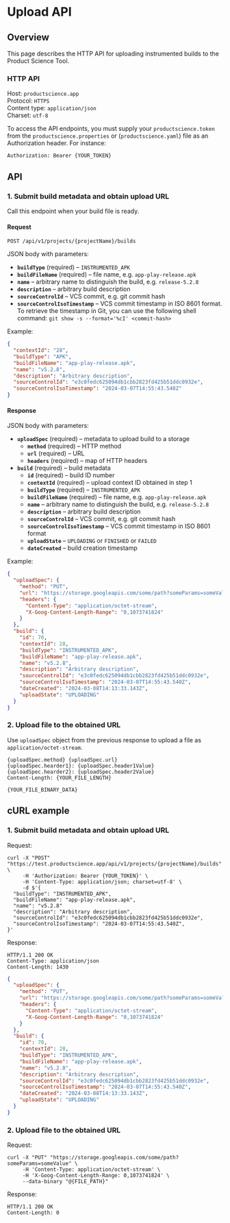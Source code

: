 # Upload API

## Overview

This page describes the HTTP API for uploading instrumented builds to the Product Science Tool.

### HTTP API

Host:         `productscience.app`  
Protocol:     `HTTPS`  
Content type: `application/json`  
Charset:      `utf-8`

To access the API endpoints, you must supply your `productscience.token` from the `productscience.properties` or (`productscience.yaml`) file as an Authorization header. For instance: 

```
Authorization: Bearer {YOUR_TOKEN}
```

## API

### 1. Submit build metadata and obtain upload URL

Call this endpoint when your build file is ready.

#### Request


```
POST /api/v1/projects/{projectName}/builds
```

JSON body with parameters:

- **`buildType`** (required) – `INSTRUMENTED_APK`  
- **`buildFileName`** (required) – file name, e.g. `app-play-release.apk` 
- **`name`** – arbitrary name to distinguish the build, e.g. `release-5.2.8`
- **`description`** – arbitrary build description
- **`sourceControlId`** – VCS commit, e.g. git commit hash
- **`sourceControlIsoTimestamp`** – VCS commit timestamp in ISO 8601 format. To retrieve the timestamp in Git, you can use the following shell command: `git show -s --format='%cI' <commit-hash>`

Example:

```json
{
  "contextId": "28",
  "buildType": "APK",
  "buildFileName": "app-play-release.apk",
  "name": "v5.2.8",
  "description": "Arbitrary description",
  "sourceControlId": "e3c0fedc625094db1cbb2823fd425b51ddc0932e",
  "sourceControlIsoTimestamp": "2024-03-07T14:55:43.540Z"
}
```

#### Response

JSON body with parameters:

- **`uploadSpec`** (required) – metadata to upload build to a storage
    * **`method`** (required) – HTTP method
    * **`url`** (required) – URL
    * **`headers`** (required) – map of HTTP headers
- **`build`** (required) – build metadata
    * **`id`** (required) – build ID number
    * **`contextId`** (required) – upload context ID obtained in step 1
    * **`buildType`** (required) – `INSTRUMENTED_APK`
    * **`buildFileName`** (required) – file name, e.g. `app-play-release.apk`
    * **`name`** – arbitrary name to distinguish the build, e.g. `release-5.2.8`
    * **`description`** – arbitrary build description
    * **`sourceControlId`** – VCS commit, e.g. git commit hash
    * **`sourceControlIsoTimestamp`** – VCS commit timestamp in ISO 8601 format
    * **`uploadState`** – `UPLOADING` or `FINISHED` or `FAILED`
    * **`dateCreated`** – build creation timestamp 

Example:

```json
{
  "uploadSpec": {
    "method": "PUT",
    "url": "https://storage.googleapis.com/some/path?someParams=someValue",
    "headers": {
      "Content-Type": "application/octet-stream",
      "X-Goog-Content-Length-Range": "0,1073741824"
    }
  },
  "build": {
    "id": 70,
    "contextId": 28,
    "buildType": "INSTRUMENTED_APK",
    "buildFileName": "app-play-release.apk",
    "name": "v5.2.8",
    "description": "Arbitrary description",
    "sourceControlId": "e3c0fedc625094db1cbb2823fd425b51ddc0932e",
    "sourceControlIsoTimestamp": "2024-03-07T14:55:43.540Z",
    "dateCreated": "2024-03-08T14:13:33.143Z",
    "uploadState": "UPLOADING"
  }
}
```

### 2. Upload file to the obtained URL

Use `uploadSpec` object from the previous response to upload a file as `application/octet-stream`.

```
{uploadSpec.method} {uploadSpec.url}
{uploadSpec.hearder1}: {uploadSpec.header1Value}
{uploadSpec.hearder2}: {uploadSpec.header2Value}
Content-Length: {YOUR_FILE_LENGTH}

{YOUR_FILE_BINARY_DATA}
```

## cURL example

### 1. Submit build metadata and obtain upload URL 

Request: 

```shell
curl -X "POST" "https://test.productscience.app/api/v1/projects/{projectName}/builds" \
     -H 'Authorization: Bearer {YOUR_TOKEN}' \
     -H 'Content-Type: application/json; charset=utf-8' \
     -d $'{
  "buildType": "INSTRUMENTED_APK",
  "buildFileName": "app-play-release.apk",
  "name": "v5.2.8"
  "description": "Arbitrary description",
  "sourceControlId": "e3c0fedc625094db1cbb2823fd425b51ddc0932e",
  "sourceControlIsoTimestamp": "2024-03-07T14:55:43.540Z",
}'
```

Response:

```
HTTP/1.1 200 OK
Content-Type: application/json
Content-Length: 1430
```
```json
{
  "uploadSpec": {
    "method": "PUT",
    "url": "https://storage.googleapis.com/some/path?someParams=someValue",
    "headers": {
      "Content-Type": "application/octet-stream",
      "X-Goog-Content-Length-Range": "0,1073741824"
    }
  },
  "build": {
    "id": 70,
    "contextId": 28,
    "buildType": "INSTRUMENTED_APK",
    "buildFileName": "app-play-release.apk",
    "name": "v5.2.8",
    "description": "Arbitrary description",
    "sourceControlId": "e3c0fedc625094db1cbb2823fd425b51ddc0932e",
    "sourceControlIsoTimestamp": "2024-03-07T14:55:43.540Z",
    "dateCreated": "2024-03-08T14:13:33.143Z",
    "uploadState": "UPLOADING"
  }
}
```

### 2. Upload file to the obtained URL

Request: 

```shell
curl -X "PUT" "https://storage.googleapis.com/some/path?someParams=someValue" \
     -H 'Content-Type: application/octet-stream' \
     -H 'X-Goog-Content-Length-Range: 0,1073741824' \
     --data-binary "@{FILE_PATH}"
```

Response:

```
HTTP/1.1 200 OK
Content-Length: 0
```

